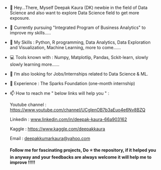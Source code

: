 - 👋 Hey...There, Myself Deepak Kaura (DK) newbie in the field of Data Science and also want to explore Data Science field to get more exposure.  
- 👀 Currently pursuing "Integrated Program of Business Analytics" to improve my skills.....   
- 🌱 My Skills : Python, R programming, Data Analytics, Data Exploration and Visualization, Machine Learning, more to come...... 
- 💻 Tools known with : Numpy, Matplotlip, Pandas, Sckit-learn, slowly slowly learning more......
- 💞️ I’m also looking for Jobs/Internships related to Data Science & ML.
- 🎊 Experience : The Sparks Foundation (one-month internship)
- 📫 How to reach me " below links will help you " :

  Youtube channel : https://www.youtube.com/channel/UCgIenOB7b3aEuo4e6Nv8BZQ
  
  Linkedin : www.linkedin.com/in/deepak-kaura-66a903162
  
  Kaggle : https://www.kaggle.com/deepakkaura
  
  Email : deepakkumarkaura@yahoo.com
  
  #### Follow me for fascinating projects, Do ⭐ the repository, if it helped you in anyway and your feedbacks are always welcome it will help me to improve !!!!!
<!---
deepak7642/deepak7642 is a ✨ special ✨ repository because its `README.md` (this file) appears on your GitHub profile.
You can click the Preview link to take a look at your changes.
--->
